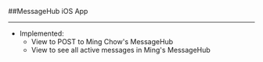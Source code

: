 ##MessageHub iOS App
********
* Implemented:
	* View to POST to Ming Chow's MessageHub
	* View to see all active messages in Ming's MessageHub
 
